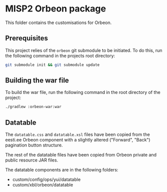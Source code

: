 # MISP2 Orbeon package

This folder contains the customisations for Orbeon.

## Prerequisites

This project relies of the `orbeon` git submodule to be initiated. To do this, run the
following command in the projects root directory:

```bash
git submodule init && git submodule update
```

## Building the war file

To build the war file, run the following command in the root directory of the project:

```bash
./gradlew :orbeon-war:war
```

## Datatable

The `datatable.css` and `datatable.xsl` files have been copied from the eesti.ee Orbeon component
with a slightly altered ("Forward", "Back") pagination button structure.

The rest of the datatable files have been copied from Orbeon private and public resource JAR files.

The datatable components are in the following folders:

 * custom/config/ops/yui/datatable
 * custom/xbl/orbeon/datatable
